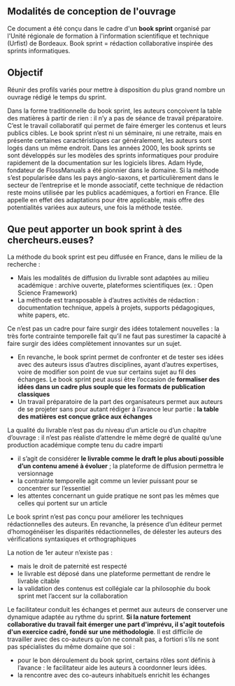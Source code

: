 


## Modalités de conception de l'ouvrage

Ce document a été conçu dans le cadre d'un  **book sprint**  organisé par l'Unité régionale de formation à l'information scientifique et technique (Urfist) de Bordeaux. Book sprint = rédaction collaborative inspirée des sprints informatiques.

## **Objectif**

Réunir des profils variés pour mettre à disposition du plus grand nombre un ouvrage rédigé le temps du sprint. 

Dans la forme traditionnelle du book sprint, les auteurs conçoivent la table des matières à partir de rien : il n’y a pas de séance de travail préparatoire. 
C’est le travail collaboratif qui permet de faire émerger les contenus et leurs publics cibles. 
Le book sprint n’est ni un séminaire, ni une retraite, mais en présente certaines caractéristiques car généralement, les auteurs sont logés dans un même endroit. 
Dans les années 2000, les book sprints se sont développés sur les modèles des sprints informatiques pour produire rapidement de la documentation sur les logiciels libres. Adam Hyde, fondateur de FlossManuals a été pionnier dans le domaine. 
Si la méthode s’est popularisée dans les pays anglo-saxons, et particulièrement dans le secteur de l’entreprise et le monde associatif, cette technique de rédaction reste moins utilisée par les publics académiques, a fortiori en France. Elle appelle en effet des adaptations pour être applicable, mais offre des potentialités variées aux auteurs, une fois la méthode testée.

## Que peut apporter un book sprint à des chercheurs.euses?
La méthode du book sprint est peu diffusée en France, dans le milieu de la recherche :

-   Mais les modalités de diffusion du livrable sont adaptées au milieu académique : archive ouverte, plateformes scientifiques (ex. : Open Science Framework)
-   La méthode est transposable à d’autres activités de rédaction : documentation technique, appels à projets, supports pédagogiques, white papers, etc.

Ce n’est pas un cadre pour faire surgir des idées totalement nouvelles : la très forte contrainte temporelle fait qu’il ne faut pas surestimer la capacité à faire surgir des idées complètement innovantes sur un sujet.

-   En revanche, le book sprint permet de confronter et de tester ses idées avec des auteurs issus d’autres disciplines, ayant d’autres expertises, voire de modifier son point de vue sur certains sujet au fil des échanges. Le book sprint peut aussi être l’occasion de **formaliser des idées dans un cadre plus souple que les formats de publication classiques**
-   Un travail préparatoire de la part des organisateurs permet aux auteurs de se projeter sans pour autant rédiger à l’avance leur partie : **la table des matières est conçue grâce aux échanges**

La qualité du livrable n’est pas du niveau d’un article ou d’un chapitre d’ouvrage : il n’est pas réaliste d’attendre le même degré de qualité qu’une production académique compte tenu du cadre imparti

-   il s’agit de considérer  **le livrable comme le draft le plus abouti possible d’un contenu amené à évoluer**  ; la plateforme de diffusion permettra le versionnage
-   la contrainte temporelle agit comme un levier puissant pour se concentrer sur l’essentiel
-   les attentes concernant un guide pratique ne sont pas les mêmes que celles qui portent sur un article

Le book sprint n’est pas conçu pour améliorer les techniques rédactionnelles des auteurs. En revanche, la présence d’un éditeur permet d’homogénéiser les disparités rédactionnelles, de délester les auteurs des vérifications syntaxiques et orthographiques

La notion de 1er auteur n’existe pas :

-   mais le droit de paternité est respecté
-   le livrable est déposé dans une plateforme permettant de rendre le livrable citable
-   la validation des contenus est collégiale car la philosophie du book sprint met l’accent sur la collaboration

Le facilitateur conduit les échanges et permet aux auteurs de conserver une dynamique adaptée au rythme du sprint. **Si la nature fortement collaborative du travail fait émerger une part d'imprévu, il s'agit toutefois d'un exercice cadré, fondé sur une méthodologie**. Il est difficile de travailler avec des co-auteurs qu’on ne connaît pas, a fortiori s’ils ne sont pas spécialistes du même domaine que soi :
-   pour le bon déroulement du book sprint, certains rôles sont définis à l’avance : le facilitateur aide les auteurs à coordonner leurs idées.
-   la rencontre avec des co-auteurs inhabituels enrichit les échanges
